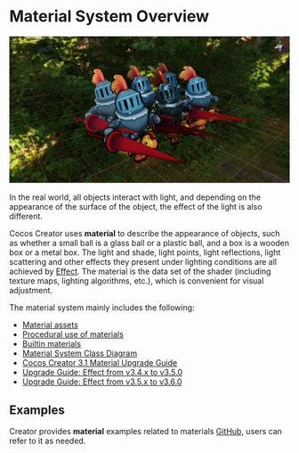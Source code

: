 # Material System Overview

![mat-inspector](img/mat-show.png)

In the real world, all objects interact with light, and depending on the appearance of the surface of the object, the effect of the light is also different.

Cocos Creator uses **material** to describe the appearance of objects, such as whether a small ball is a glass ball or a plastic ball, and a box is a wooden box or a metal box. The light and shade, light points, light reflections, light scattering and other effects they present under lighting conditions are all achieved by [Effect](../shader/index.md). The material is the data set of the shader (including texture maps, lighting algorithms, etc.), which is convenient for visual adjustment.

The material system mainly includes the following:

- [Material assets](../asset/material.md)
- [Procedural use of materials](material-script.md)
- [Builtin materials](builtin-material.md)
- [Material System Class Diagram](material-structure.md)
- [Cocos Creator 3.1 Material Upgrade Guide](Material-upgrade-documentation-for-v3.0-to-v3.1.md)
- [Upgrade Guide: Effect from v3.4.x to v3.5.0](effect-upgrade-documentation-for-v3.4.2-to-v3.5.md)
- [Upgrade Guide: Effect from v3.5.x to v3.6.0](effect-upgrade-documentation-for-v3.5-to-v3.6.md)

## Examples

Creator provides **material** examples related to materials [GitHub](https://github.com/cocos/cocos-test-projects/tree/v3.6/assets/cases/material), users can refer to it as needed.
